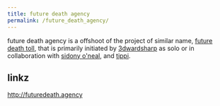 ```yaml
---
title: future death agency
permalink: /future_death_agency/
---
```


future death agency is a offshoot of the project of similar name, [future death toll](/future_death_toll "wikilink"), that is primarily initiated by [3dwardsharp](/3dwardsharp "wikilink") as solo or in collaboration with [sidony o'neal](/sidony_o'neal "wikilink"), and [tippi](/tippi "wikilink").

linkz
-----

<http://futuredeath.agency>
